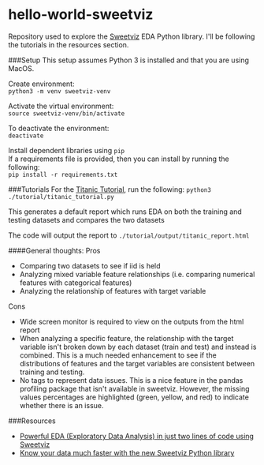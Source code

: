 # hello-world-sweetviz
Repository used to explore the 
[Sweetviz](https://github.com/fbdesignpro/sweetviz) EDA Python library. I'll 
be following the tutorials in the resources section.

###Setup
This setup assumes Python 3 is installed and that you are using MacOS.

Create environment:  
`python3 -m venv sweetviz-venv`

Activate the virtual environment:  
`source sweetviz-venv/bin/activate`

To deactivate the environment:  
`deactivate`

Install dependent libraries using `pip`  
If a requirements file is provided, then you can install by running the 
following:  
`pip install -r requirements.txt` 

###Tutorials
For the 
[Titanic Tutorial](https://towardsdatascience.com/powerful-eda-exploratory-data-analysis-in-just-two-lines-of-code-using-sweetviz-6c943d32f34), run the following: 
`python3 ./tutorial/titanic_tutorial.py`

This generates a default report which runs EDA on both the training and testing
datasets and compares the two datasets

The code will output the report to `./tutorial/output/titanic_report.html`

####General thoughts:
Pros 
* Comparing two datasets to see if iid is held
* Analyzing mixed variable feature relationships (i.e. comparing numerical 
features with categorical features)
* Analyzing the relationship of features with target variable

Cons
* Wide screen monitor is required to view on the outputs from the html report
* When analyzing a specific feature, the relationship with the target variable 
isn't broken down by each dataset (train and test) and instead is combined. 
This is a much needed enhancement  to see if the distributions of features and 
the target variables are consistent between training and testing.
* No tags to represent data issues. This is a nice feature in the pandas profiling
package that isn't available in sweetviz. However, the missing values percentages are 
highlighted (green, yellow, and red) to indicate whether there is an issue.

###Resources
* [Powerful EDA (Exploratory Data Analysis) in just two lines of code using Sweetviz](https://towardsdatascience.com/powerful-eda-exploratory-data-analysis-in-just-two-lines-of-code-using-sweetviz-6c943d32f34)
* [Know your data much faster with the new Sweetviz Python library](https://www.kdnuggets.com/2021/03/know-your-data-much-faster-sweetviz-python-library.html)